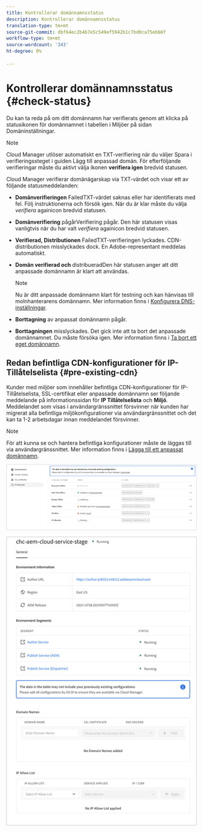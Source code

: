 ```yaml
---
title: Kontrollerar domännamnsstatus
description: Kontrollerar domännamnsstatus
translation-type: tm+mt
source-git-commit: dbf64ec2b4b7e5c549ef5942b1c7bd0ca75eb66f
workflow-type: tm+mt
source-wordcount: '343'
ht-degree: 0%

---
```



# Kontrollerar domännamnsstatus {#check-status}

Du kan ta reda på om ditt domännamn har verifierats genom att klicka på statusikonen för domännamnet i tabellen i Miljöer på sidan Domäninställningar.

>[!NOTE]
>Cloud Manager utlöser automatiskt en TXT-verifiering när du väljer Spara i verifieringssteget i guiden Lägg till anpassad domän. För efterföljande verifieringar måste du aktivt välja ikonen **verifiera igen** bredvid statusen.

Cloud Manager verifierar domänägarskap via TXT-värdet och visar ett av följande statusmeddelanden:

* **Domänverifieringen**
FailedTXT-värdet saknas eller har identifierats med fel. Följ instruktionerna och försök igen. När du är klar måste du välja 
*verifiera* againicon bredvid statusen.

* **Domänverifiering**
pågårVerifiering pågår. Den här statusen visas vanligtvis när du har valt 
*verifiera* againicon bredvid statusen.

* **Verifierad, Distributionen**
FailedTXT-verifieringen lyckades. CDN-distributionen misslyckades dock. En Adobe-representant meddelas automatiskt.

* **Domän verifierad och**
distribueradDen här statusen anger att ditt anpassade domännamn är klart att användas.
   >[!NOTE]
   >Nu är ditt anpassade domännamn klart för testning och kan hänvisas till molnhanterarens domännamn. Mer information finns i [Konfigurera DNS-inställningar](/help/implementing/cloud-manager/custom-domain-names/configure-dns-settings.md).

* **Borttagning**
av anpassat domännamn pågår.

* **Borttagningen**
misslyckades. Det gick inte att ta bort det anpassade domännamnet. Du måste försöka igen. Mer information finns i [Ta bort ett eget domännamn](/help/implementing/cloud-manager/custom-domain-names/delete-custom-domain-name.md).


## Redan befintliga CDN-konfigurationer för IP-Tillåtelselista {#pre-existing-cdn}

Kunder med miljöer som innehåller befintliga CDN-konfigurationer för IP-Tillåtelselista, SSL-certifikat eller anpassade domännamn ser följande meddelande på informationssidan för **IP Tillåtelselista** och **Miljö**. Meddelandet som visas i användargränssnittet försvinner när kunden har migrerat alla befintliga miljökonfigurationer via användargränssnittet och det kan ta 1-2 arbetsdagar innan meddelandet försvinner.

>[!NOTE]
>För att kunna se och hantera befintliga konfigurationer måste de läggas till via användargränssnittet. Mer information finns i [Lägga till ett anpassat domännamn](/help/implementing/cloud-manager/custom-domain-names/add-custom-domain-name.md).

![](/help/implementing/cloud-manager/assets/ip-allow-list-1.png)

![](/help/implementing/cloud-manager/assets/ip-allow-list-2.png)
